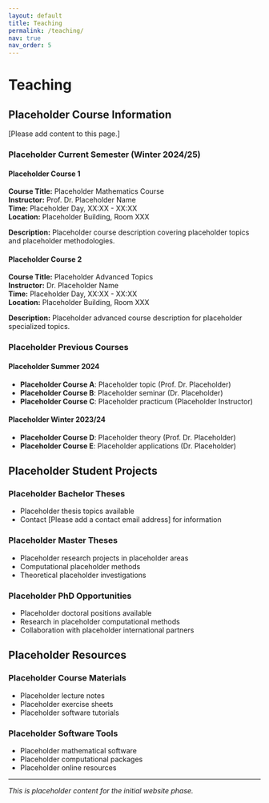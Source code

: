 ```yaml
---
layout: default
title: Teaching
permalink: /teaching/
nav: true
nav_order: 5
---
```


# Teaching

## Placeholder Course Information

[Please add content to this page.]

### Placeholder Current Semester (Winter 2024/25)

#### Placeholder Course 1
**Course Title:** Placeholder Mathematics Course  
**Instructor:** Prof. Dr. Placeholder Name  
**Time:** Placeholder Day, XX:XX - XX:XX  
**Location:** Placeholder Building, Room XXX  

**Description:** Placeholder course description covering placeholder topics and placeholder methodologies.

#### Placeholder Course 2
**Course Title:** Placeholder Advanced Topics  
**Instructor:** Dr. Placeholder Name  
**Time:** Placeholder Day, XX:XX - XX:XX  
**Location:** Placeholder Building, Room XXX  

**Description:** Placeholder advanced course description for placeholder specialized topics.

### Placeholder Previous Courses

#### Placeholder Summer 2024
- **Placeholder Course A**: Placeholder topic (Prof. Dr. Placeholder)
- **Placeholder Course B**: Placeholder seminar (Dr. Placeholder)
- **Placeholder Course C**: Placeholder practicum (Placeholder Instructor)

#### Placeholder Winter 2023/24
- **Placeholder Course D**: Placeholder theory (Prof. Dr. Placeholder)
- **Placeholder Course E**: Placeholder applications (Dr. Placeholder)

## Placeholder Student Projects

### Placeholder Bachelor Theses
- Placeholder thesis topics available
- Contact [Please add a contact email address] for information

### Placeholder Master Theses
- Placeholder research projects in placeholder areas
- Computational placeholder methods
- Theoretical placeholder investigations

### Placeholder PhD Opportunities
- Placeholder doctoral positions available
- Research in placeholder computational methods
- Collaboration with placeholder international partners

## Placeholder Resources

### Placeholder Course Materials
- Placeholder lecture notes
- Placeholder exercise sheets
- Placeholder software tutorials

### Placeholder Software Tools
- Placeholder mathematical software
- Placeholder computational packages
- Placeholder online resources

---

*This is placeholder content for the initial website phase.* 